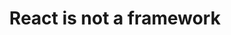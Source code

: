 ---
setup: |
  import Layout from '../../layouts/BlogPost.astro'
title: React is not a framework
description: The difference between a library and a framework explained
publishDate: 23 May 2022
heroImage: /assets/react-vs-vue.jpg
---